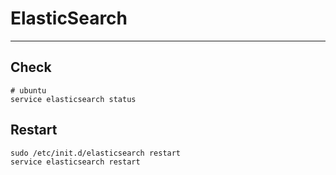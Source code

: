 # ElasticSearch

***
## Check
```shell
# ubuntu
service elasticsearch status
```

## Restart
```shell
sudo /etc/init.d/elasticsearch restart
service elasticsearch restart

```